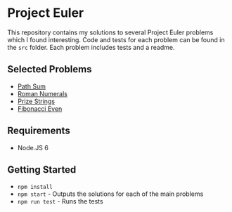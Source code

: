 # Project Euler

This repository contains my solutions to several Project Euler problems which I found interesting.  Code and tests for each problem can be found in the `src` folder.  Each problem includes tests and a readme.

## Selected Problems

* [Path Sum](src/path-sum/README.md)
* [Roman Numerals](src/roman-numerals/README.md)
* [Prize Strings](src/prize-strings/README.md)
* [Fibonacci Even](src/fibonacci-even/README.md)

## Requirements

* Node.JS 6

## Getting Started

* `npm install`
* `npm start` - Outputs the solutions for each of the main problems
* `npm run test` - Runs the tests
